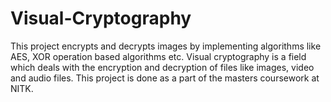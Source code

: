 # Visual-Cryptography
This project encrypts and decrypts images by implementing algorithms like AES, XOR operation based algorithms etc. Visual cryptography is a field which deals with the encryption and decryption of files like images, video and audio files. This project is done as a part of the masters coursework at NITK.  
